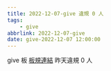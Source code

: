 ```yaml
---
title: 2022-12-07-give 違規 0 人
tags:
    - give
abbrlink: 2022-12-07-give
date: give-2022-12-07 12:00:00
---
```

give 板 [板規連結](https://www.ptt.cc/bbs/give/M.1612495900.A.C32.html)
昨天違規 0 人
